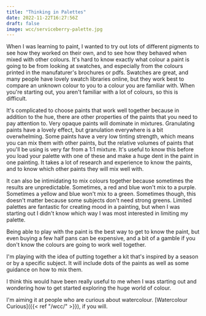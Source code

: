 ```yaml
---
title: "Thinking in Palettes"
date: 2022-11-22T16:27:56Z
draft: false
image: wcc/serviceberry-palette.jpg
---
```


When I was learning to paint, I wanted to try out lots of different pigments to see how they worked on their own, and to see how they behaved when mixed with other colours.  It's hard to know exactly what colour a paint is going to be from looking at swatches, and especially from the colours printed in the manufaturer's brochures or pdfs.  Swatches are great, and many people have lovely swatch libraries online, but they work best to compare an unknown colour to you to a colour you are familiar with.  When you're starting out, you aren't familiar with a lot of colours, so this is difficult.  

It's complicated to choose paints that work well together because in addition to the hue, there are other properties of the paints that you need to pay attention to.  Very opaque paints will dominate in mixtures.  Granulating paints have a lovely effect, but granulation everywhere is a bit overwhelming.  Some paints have a very low tinting strength, which means you can mix them with other paints, but the relative volumes of paints that you'll be using is very far from a 1:1 mixture.  It's useful to know this before you load your palette with one of these and make a huge dent in the paint in one painting.  It takes a lot of research and experience to know the paints, and to know which other paints they will mix well with.  

It can also be intimidating to mix colours together because sometimes the results are unpredictable.  Sometimes, a red and blue won't mix to a purple.  Sometimes a yellow and blue won't mix to a green.  Sometimes though, this doesn't matter because some subjects don't need strong greens.  Limited palettes are fantastic for creating mood in a painting, but when I was starting out I didn't know which way I was most interested in limiting my palette.  

Being able to play with the paint is the best way to get to know the paint, but even buying a few half pans can be expensive, and a bit of a gamble if you don't know the colours are going to work well together.  

I'm playing with the idea of putting together a kit that's inspired by a season or by a specific subject.  It will include dots of the paints as well as some guidance on how to mix them.  

I think this would have been really useful to me when I was starting out and wondering how to get started exploring the huge world of colour. 

I'm aiming it at people who are curious about watercolour.  [Watercolour Curious]({{< ref "/wcc/" >}}), if you will.


